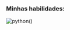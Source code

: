 ### Minhas habilidades:

![python](https://img.shields.io/badge/Python-3776AB?style=for-the-badge&logo=python&logoColor=white)()
